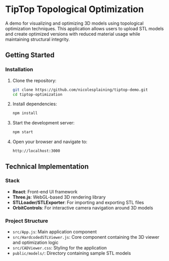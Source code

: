 # TipTop Topological Optimization

A demo for visualizing and optimizing 3D models using topological optimization techniques. This application allows users to upload STL models and create optimized versions with reduced material usage while maintaining structural integrity.

## Getting Started

### Installation

1. Clone the repository:
   ```bash
   git clone https://github.com/nicolesplaining/tiptop-demo.git
   cd tiptop-optimization
   ```

2. Install dependencies:
   ```bash
   npm install
   ```

3. Start the development server:
   ```bash
   npm start
   ```

4. Open your browser and navigate to:
   ```
   http://localhost:3000
   ```

## Technical Implementation

### Stack

- **React**: Front-end UI framework
- **Three.js**: WebGL-based 3D rendering library
- **STLLoader/STLExporter**: For importing and exporting STL files
- **OrbitControls**: For interactive camera navigation around 3D models

### Project Structure

- `src/App.js`: Main application component
- `src/HardcodedSTLViewer.js`: Core component containing the 3D viewer and optimization logic
- `src/CADViewer.css`: Styling for the application
- `public/models/`: Directory containing sample STL models
